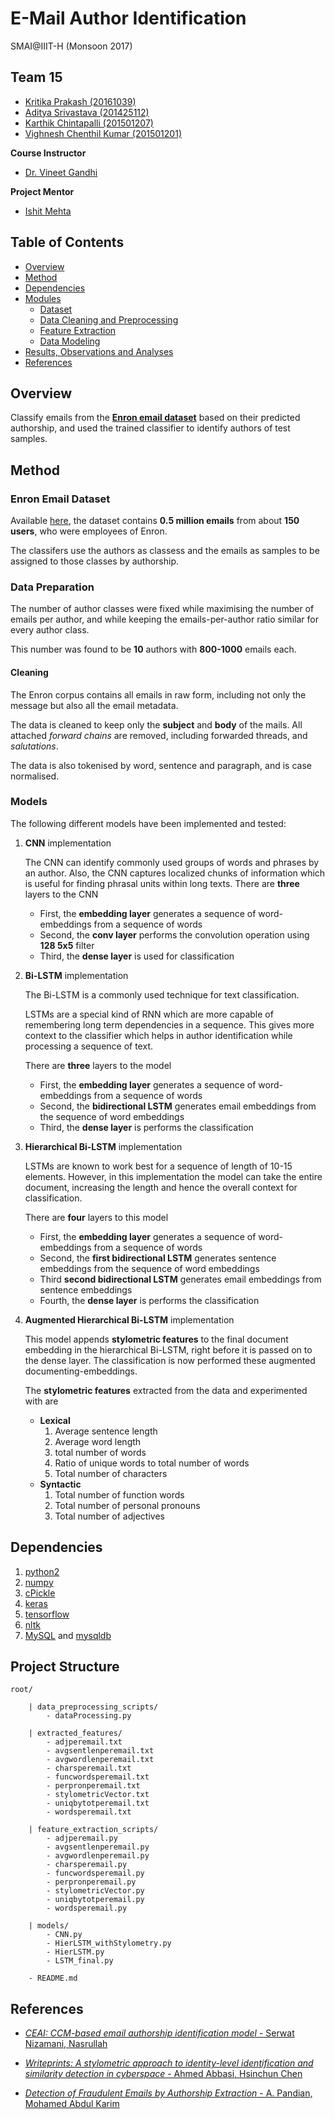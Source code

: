 # E-Mail Author Identification

SMAI@IIIT-H (Monsoon 2017)

## Team 15

- [Kritika Prakash (20161039)](https://github.com/Kritikalcoder)
- [Aditya Srivastava (201425112)](https://github.com/IamAdiSri)
- [Karthik Chintapalli (201501207)](https://github.com/karthikchintapalli)
- [Vighnesh Chenthil Kumar (201501201)](https://github.com/vighneshck)

**Course Instructor**
- [Dr. Vineet Gandhi](https://faculty.iiit.ac.in/~vgandhi/)

**Project Mentor**
- [Ishit Mehta](https://github.com/ishit)

## Table of Contents
- [Overview](https://github.com/IamAdiSri/smai-proj#overview)
- [Method](https://github.com/IamAdiSri/smai-proj#method)
- [Dependencies](https://github.com/IamAdiSri/smai-proj#dependencies)
- [Modules](https://github.com/IamAdiSri/smai-proj#modules)
    - [Dataset](https://github.com/IamAdiSri/smai-proj#dataset)
    - [Data Cleaning and Preprocessing](https://github.com/IamAdiSri/smai-proj#data-cleaning-and-preprocessing)
    - [Feature Extraction](https://github.com/IamAdiSri/smai-proj#feature-extraction)
    - [Data Modeling](https://github.com/IamAdiSri/smai-proj#data-modeling)
- [Results, Observations and Analyses](https://github.com/IamAdiSri/smai-proj#results-observations-and-analyses)
- [References](https://github.com/IamAdiSri/smai-proj#references)

## Overview

Classify emails from the [**Enron email dataset**](https://www.cs.cmu.edu/~enron/) based on their predicted authorship, and used the trained classifier to identify authors of test samples.

## Method

### Enron Email Dataset

Available [here](https://www.cs.cmu.edu/~enron/), the dataset contains **0.5 million emails** from about **150 users**, who were employees of Enron.

The classifers use the authors as classess and the emails as samples to be assigned to those classes by authorship.

### Data Preparation

The number of author classes were fixed while maximising the number of emails per author, and while keeping the emails-per-author ratio similar for every author class.

This number was found to be **10** authors with **800-1000** emails each.

#### Cleaning

The Enron corpus contains all emails in raw form, including not only the message but also all the email metadata.

The data is cleaned to keep only the **subject** and **body** of the mails. All attached *forward chains* are removed, including forwarded threads, and *salutations*.

The data is also tokenised by word, sentence and paragraph, and is case normalised.

### Models

The following different models have been implemented and tested:

1. **CNN** implementation

    The CNN can identify commonly used groups of words and phrases by an author. Also, the CNN captures localized chunks of information which is useful for finding phrasal units within long texts.
    There are **three** layers to the CNN 
    - First, the **embedding layer** generates a sequence of word-embeddings from a sequence of words
    - Second, the **conv layer** performs the convolution operation using **128 5x5** filter
    - Third, the **dense layer** is used for classification

2. **Bi-LSTM** implementation

    The Bi-LSTM is a commonly used technique for text classification.

    LSTMs are a special kind of RNN which are more capable of remembering long term dependencies in a sequence. This gives more context to the classifier which helps in author identification while processing a sequence of text.

    There are **three** layers to the model 
    - First, the **embedding layer** generates a sequence of word-embeddings from a sequence of words
    - Second, the **bidirectional LSTM** generates email embeddings from the sequence of word embeddings
    - Third, the **dense layer** is performs the classification

3. **Hierarchical Bi-LSTM** implementation

    LSTMs are known to work best for a sequence of length of 10-15 elements. However, in this implementation the model can take the entire document, increasing the length and hence the overall context for classification.

    There are **four** layers to this model 
    - First, the **embedding layer** generates a sequence of word-embeddings from a sequence of words
    - Second, the **first bidirectional LSTM** generates sentence embeddings from the sequence of word embeddings
    - Third **second bidirectional LSTM** generates email embeddings from sentence embeddings
    - Fourth, the **dense layer** is performs the classification

4. **Augmented Hierarchical Bi-LSTM** implementation

    This model appends **stylometric features** to the final document embedding in the hierarchical Bi-LSTM, right before it is passed on to the dense layer. The classification is now performed these augmented documenting-embeddings.

    The **stylometric features** extracted from the data and experimented with are
    - **Lexical**
        1. Average sentence length
        2. Average word length
        3. total number of words
        4. Ratio of unique words to total number of words
        5. Total number of characters
    - **Syntactic**
        1. Total number of function words
        2. Total number of personal pronouns
        3. Total number of adjectives

## Dependencies
1. [python2](https://python.org)
2. [numpy](https://numpy.org)
3. [cPickle](https://docs.python.org/2.2/lib/module-cPickle.html)
4. [keras](https://keras.io)
5. [tensorflow](https://tensorflow.org)
6. [nltk](https://nltk.org)
7. [MySQL](https://mysql.com) and [mysqldb](https://pypi.python.org/pypi/MySQL-python)

## Project Structure
    root/

        | data_preprocessing_scripts/
            - dataProcessing.py

        | extracted_features/
            - adjperemail.txt
            - avgsentlenperemail.txt
            - avgwordlenperemail.txt
            - charsperemail.txt
            - funcwordsperemail.txt
            - perpronperemail.txt
            - stylometricVector.txt
            - uniqbytotperemail.txt
            - wordsperemail.txt

        | feature_extraction_scripts/
            - adjperemail.py
            - avgsentlenperemail.py
            - avgwordlenperemail.py
            - charsperemail.py
            - funcwordsperemail.py
            - perpronperemail.py
            - stylometricVector.py
            - uniqbytotperemail.py
            - wordsperemail.py

        | models/
            - CNN.py
            - HierLSTM_withStylometry.py
            - HierLSTM.py
            - LSTM_final.py

        - README.md

## References
- [*CEAI: CCM-based email authorship identification model* - Serwat Nizamani, Nasrullah](https://www.sciencedirect.com/science/article/pii/S111086651300039X)

- [*Writeprints: A stylometric approach to identity-level identification and similarity detection in cyberspace* - Ahmed Abbasi, Hsinchun Chen](https://dl.acm.org/citation.cfm?id=1344413)

- [*Detection of Fraudulent Emails by Authorship Extraction* - A. Pandian, Mohamed Abdul Karim](http://research.ijcaonline.org/volume41/number7/pxc3877619.pdf)